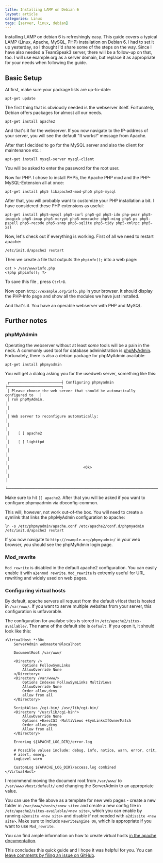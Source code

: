 ```yaml
---
title: Installing LAMP on Debian 6
layout: article
categories: Linux
tags: [server, linux, debian]
---
```

Installing LAMP on debian 6 is refreshingly easy. This guide covers a typical LAMP (Linux, Apache, MySQL, PHP) installation on Debian 6. I had to set it up yesterday, so I thought I'd share some of the steps on the way. Since I have also needed a TeamSpeak3 server, there will be a follow-up on that, too. I will use example.org as a server domain, but replace it as appropriate for your needs when following the guide.

Basic Setup
----------------

At first, make sure your package lists are up-to-date:

	apt-get update

The first thing that is obviously needed is the webserver itself. Fortunately, Debian offers packages for almost all our needs.


	apt-get install apache2


And that's it for the webserver. If you now navigate to the IP-address of your server, you will see the default "It works!" message from Apache.

After that I decided to go for the MySQL server and also the client for maintenance etc.:

	apt-get install mysql-server mysql-client

You will be asked to enter the password for the root user. 

Now for PHP. I chose to install PHP5, the Apache PHP mod and the PHP-MySQL-Extension all at once:

	apt-get install php5 libapache2-mod-php5 php5-mysql

After that, you will probably want to customize your PHP installation a bit. I have considered these PHP extensions as useful:

	apt-get install php5-mysql php5-curl php5-gd php5-idn php-pear php5-imagick php5-imap php5-mcrypt php5-memcache php5-ming php5-ps php5-pspell php5-recode php5-snmp php5-sqlite php5-tidy php5-xmlrpc php5-xsl

Now, let's check out if everything is working. First of all we need to restart apache:

	/etc/init.d/apache2 restart

Then we create a file that outputs the `phpinfo();` into a web page:

	cat > /var/www/info.php
	<?php phpinfo(); ?>

To save this file , press `Ctrl+D`.

Now open `http://example.org/info.php` in your browser. It should display the PHP-Info page and show all the modules we have just installed.

And that's it. You have an operable webserver with PHP and MySQL.

Further notes
--------------


### phpMyAdmin

Operating the webserver without at least *some* tools will be a pain in the neck. A commonly used tool for database administration is [phpMyAdmin](http://www.phpmyadmin.net/home_page/index.php). Fortunately, there is also a debian package for phpMyAdmin available:


	apt-get install phpmyadmin 
	
You will get a dialog asking you for the usedweb server, something like this:                                                                      
                                                                                
	 ┌────────────────────────┤ Configuring phpmyadmin ├─────────────────────────┐  
	 │ Please choose the web server that should be automatically configured to   │  
	 │ run phpMyAdmin.                                                           │  
	 │                                                                           │  
	 │ Web server to reconfigure automatically:                                  │  
	 │                                                                           │  
	 │    [ ] apache2                                                            │  
	 │    [ ] lighttpd                                                           │  
	 │                                                                           │  
	 │                                                                           │  
	 │                                  <Ok>                                     │  
	 │                                                                           │  
	 └───────────────────────────────────────────────────────────────────────────┘   
                                                   
Make sure to hit `[] apache2`. After that you will be asked if you want to configure phpmyadmin via dbconfig-common. 

This will, however, not work out-of-the box. You will need to create a symlink that links the phpMyAdmin configuration to apache:

	ln -s /etc/phpmyadmin/apache.conf /etc/apache2/conf.d/phpmyadmin
	/etc/init.d/apache2 restart


If you now navigate to `http://example.org/phpmyadmin/` in your web browser, you should see the phpMyAdmin login page.

### Mod_rewrite

`Mod_rewrite` is disabled in the default apache2 configuration. You can easily enable it with `a2enmod rewrite`. `Mod_rewrite` is extremly useful for URL rewriting and widely used on web pages.

### Configuring virtual hosts

By default, apache servers all request from the default vHost that is hosted in `/var/www/`. If you want to serve multiple websites from your server, this configuration is unfavorable. 

The configuration for availabe sites is stored in `/etc/apache2/sites-available/`. The name of the default site is `default`. If you open it, it should look like this:

	<VirtualHost *:80>
		ServerAdmin webmaster@localhost

		DocumentRoot /var/www/
		
		<Directory />
			Options FollowSymLinks
			AllowOverride None		
		</Directory>
		<Directory /var/www/>
			Options Indexes FollowSymLinks MultiViews
			AllowOverride None
			Order allow,deny
			allow from all		
		</Directory>

		ScriptAlias /cgi-bin/ /usr/lib/cgi-bin/
		<Directory "/usr/lib/cgi-bin">
			AllowOverride None
			Options +ExecCGI -MultiViews +SymLinksIfOwnerMatch
			Order allow,deny
			Allow from all
		</Directory>

		ErrorLog ${APACHE_LOG_DIR}/error.log

		# Possible values include: debug, info, notice, warn, error, crit,
		# alert, emerg.
		LogLevel warn

		CustomLog ${APACHE_LOG_DIR}/access.log combined
	</VirtualHost>


I recommend moving the document root from `/var/www/` to `/var/www/vhost/default/` and changing the ServerAdmin to an appropriate value.

You can use the file above as a template for new web pages - create a new folder in `/var/www/vhosts/<new site>` and create a new config file in `/etc/apache2/sites-available/<new site>`, which you can enable by running
`a2ensite <new site>` and disable if not needed with `a2dissite <new site>`. Make sure to include `RewriteEngine On`, which is appropriate if you want to use `Mod_rewrite`.

You can find ample information on how to create virtual hosts [in the apache documentation](http://httpd.apache.org/docs/2.2/en/vhosts/).

This concludes this quick guide and I hope it was helpful for you. You can [leave comments by filing an issue on GitHub](https://github.com/NetzwergX/netzwergx.github.com/issues).
